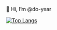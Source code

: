 👋 Hi, I’m @do-year

[![Top Langs](https://github-readme-stats.vercel.app/api/top-langs/?username=do-year)](https://github.com/anuraghazra/github-readme-stats)

